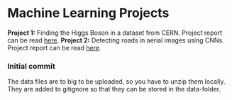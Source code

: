 # Machine Learning Projects

**Project 1:** Finding the Higgs Boson in a dataset from CERN. Project report can be read [here](Report_Project1.pdf).
**Project 2:** Detecting roads in aerial images using CNNs. Project report can be read [here](Report_Project2.pdf).


### Initial commit

The data files are to big to be uploaded, so you have to unzip them locally.  They are added to gitignore so that they can be stored in the data-folder. 

